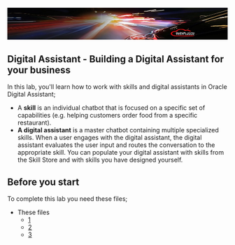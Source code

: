 ![](images/0-ctd-banner.png)
## Digital Assistant - Building a Digital Assistant for your business ##

In this lab, you'll learn how to work with skills and digital assistants in Oracle Digital Assistant;
-	A **skill** is an individual chatbot that is focused on a specific set of capabilities (e.g. helping customers order food from a specific restaurant).
- **A digital assistant** is a master chatbot containing multiple specialized skills. When a user engages with the digital assistant, the digital assistant evaluates the user input and routes the conversation to the appropriate skill. You can populate your digital assistant with skills from the Skill Store and with skills you have designed yourself.

## Before you start ##

To complete this lab you need these files;

- These files
  - [1](https://github.com/KaddeOucif/CTD-Digital-Assistant/blob/master/files/PizzaSkill_starter.zip?raw=true)
  - [2](https://github.com/KaddeOucif/CTD-Digital-Assistant/blob/master/files/PizzaSkill_BotML.json?raw=true)
  - [3](https://github.com/KaddeOucif/CTD-Digital-Assistant/blob/master/files/PizzaSkill_BotML.json?raw=true)
  
